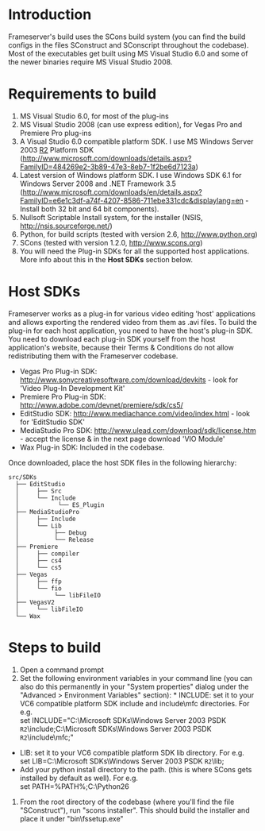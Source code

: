 # Introduction #

Frameserver's build uses the SCons build system (you can find the build configs in the files SConstruct and SConscript throughout the codebase). Most of the executables get built using MS Visual Studio 6.0 and some of the newer binaries require MS Visual Studio 2008.

# Requirements to build #

  1. MS Visual Studio 6.0, for most of the plug-ins
  1. MS Visual Studio 2008 (can use express edition), for Vegas Pro and Premiere Pro plug-ins
  1. A Visual Studio 6.0 compatible platform SDK. I use MS Windows Server 2003 [R2](https://code.google.com/p/frame-server/source/detail?r=2) Platform SDK (http://www.microsoft.com/downloads/details.aspx?FamilyID=484269e2-3b89-47e3-8eb7-1f2be6d7123a)
  1. Latest version of Windows platform SDK. I use Windows SDK 6.1 for Windows Server 2008 and .NET Framework 3.5 (http://www.microsoft.com/downloads/en/details.aspx?FamilyID=e6e1c3df-a74f-4207-8586-711ebe331cdc&displaylang=en - Install both 32 bit and 64 bit components).
  1. Nullsoft Scriptable Install system, for the installer (NSIS, http://nsis.sourceforge.net/)
  1. Python, for build scripts (tested with version 2.6, http://www.python.org)
  1. SCons (tested with version 1.2.0, http://www.scons.org)
  1. You will need the Plug-in SDKs for all the supported host applications. More info about this in the **Host SDKs** section below.

# Host SDKs #

Frameserver works as a plug-in for various video editing 'host' applications and allows exporting the rendered video from them as .avi files. To build the plug-in for each host application, you need to have the host's plug-in SDK. You need to download each plug-in SDK yourself from the host application's website, because their Terms & Conditions do not allow redistributing them with the Frameserver codebase.

  * Vegas Pro Plug-in SDK: http://www.sonycreativesoftware.com/download/devkits - look for 'Video Plug-In Development Kit'
  * Premiere Pro Plug-in SDK: http://www.adobe.com/devnet/premiere/sdk/cs5/
  * EditStudio SDK: http://www.mediachance.com/video/index.html - look for 'EditStudio SDK'
  * MediaStudio Pro SDK: http://www.ulead.com/download/sdk/license.htm - accept the license & in the next page download 'VIO Module'
  * Wax Plug-in SDK: Included in the codebase.

Once downloaded, place the host SDK files in the following hierarchy:
```
src/SDKs
  ├── EditStudio
  │     ├── Src
  │     └── Include
  │           └── ES_Plugin
  ├── MediaStudioPro
  │     ├── Include
  │     └── Lib
  │          ├── Debug
  │          └── Release
  ├── Premiere
  │     ├── compiler
  │     ├── cs4
  │     └── cs5
  ├── Vegas
  │     ├── ffp
  │     └── fio
  │          └── libFileIO
  ├── VegasV2
  │     └── libFileIO
  └── Wax
```

# Steps to build #

  1. Open a command prompt
  1. Set the following environment variables in your command line (you can also do this permanently in your "System properties" dialog under the "Advanced > Environment Variables" section):
    * INCLUDE: set it to your VC6 compatible platform SDK include and include\mfc directories. For e.g.<br>  set INCLUDE="C:\Microsoft SDKs\Windows Server 2003 PSDK <code>R2</code>\include;C:\Microsoft SDKs\Windows Server 2003 PSDK <code>R2</code>\include\mfc;"<br>
<ul><li>LIB: set it to your VC6 compatible platform SDK lib directory. For e.g.<br>  set LIB=C:\Microsoft SDKs\Windows Server 2003 PSDK <code>R2</code>\lib;<br>
</li><li>Add your python install directory to the path. (this is where SCons gets installed by default as well). For e.g.<br>  set PATH=%PATH%;C:\Python26<br>
</li></ul><ol><li>From the root directory of the codebase (where you'll find the file "SConstruct"), run "scons installer". This should build the installer and place it under "bin\fssetup.exe"